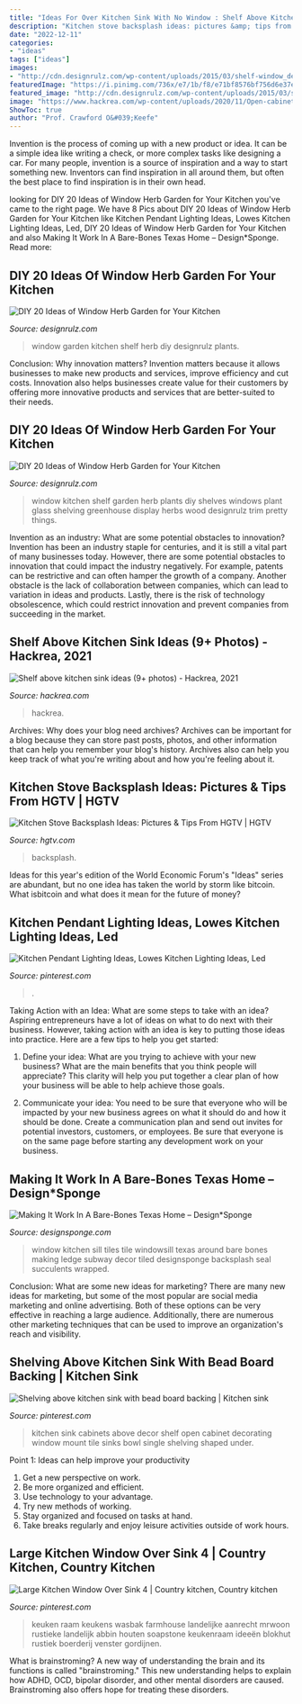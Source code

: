 ```yaml
---
title: "Ideas For Over Kitchen Sink With No Window : Shelf Above Kitchen Sink Ideas (9+ Photos)"
description: "Kitchen stove backsplash ideas: pictures &amp; tips from hgtv"
date: "2022-12-11"
categories:
- "ideas"
tags: ["ideas"]
images:
- "http://cdn.designrulz.com/wp-content/uploads/2015/03/shelf-window_designrulz-5.jpg"
featuredImage: "https://i.pinimg.com/736x/e7/1b/f8/e71bf8576bf756d6e37ec3f9cbcde4a7--open-kitchen-cabinets-bar-cabinets.jpg"
featured_image: "http://cdn.designrulz.com/wp-content/uploads/2015/03/shelf-window_designrulz-5.jpg"
image: "https://www.hackrea.com/wp-content/uploads/2020/11/Open-cabinet-above-kitchen-sink.jpg"
ShowToc: true
author: "Prof. Crawford O&#039;Keefe"
---
```



Invention is the process of coming up with a new product or idea. It can be a simple idea like writing a check, or more complex tasks like designing a car. For many people, invention is a source of inspiration and a way to start something new. Inventors can find inspiration in all around them, but often the best place to find inspiration is in their own head.

	

		
looking for DIY 20 Ideas of Window Herb Garden for Your Kitchen you've came to the right page. We have 8 Pics about DIY 20 Ideas of Window Herb Garden for Your Kitchen like Kitchen Pendant Lighting Ideas, Lowes Kitchen Lighting Ideas, Led, DIY 20 Ideas of Window Herb Garden for Your Kitchen and also Making It Work In A Bare-Bones Texas Home – Design*Sponge. Read more:
		
    
## DIY 20 Ideas Of Window Herb Garden For Your Kitchen

<img loading=lazy src="http://cdn.designrulz.com/wp-content/uploads/2015/03/shelf-window_designrulz-10.jpg" onerror="this.onerror=null;this.src='https://tse1.mm.bing.net/th?id=OIP.uJKBYR_TghnR-gMtHs_oxQHaG3&amp;pid=15.1';" alt="DIY 20 Ideas of Window Herb Garden for Your Kitchen">

_Source: designrulz.com_

>window garden kitchen shelf herb diy designrulz plants. 

	

Conclusion: Why innovation matters?
Invention matters because it allows businesses to make new products and services, improve efficiency and cut costs. Innovation also helps businesses create value for their customers by offering more innovative products and services that are better-suited to their needs.

    
## DIY 20 Ideas Of Window Herb Garden For Your Kitchen

<img loading=lazy src="http://cdn.designrulz.com/wp-content/uploads/2015/03/shelf-window_designrulz-5.jpg" onerror="this.onerror=null;this.src='https://tse2.mm.bing.net/th?id=OIP.CbkWNb_hiQbJron1_ULCJgHaLH&amp;pid=15.1';" alt="DIY 20 Ideas of Window Herb Garden for Your Kitchen">

_Source: designrulz.com_

>window kitchen shelf garden herb plants diy shelves windows plant glass shelving greenhouse display herbs wood designrulz trim pretty things. 

	

Invention as an industry: What are some potential obstacles to innovation?
Invention has been an industry staple for centuries, and it is still a vital part of many businesses today. However, there are some potential obstacles to innovation that could impact the industry negatively. For example, patents can be restrictive and can often hamper the growth of a company. Another obstacle is the lack of collaboration between companies, which can lead to variation in ideas and products. Lastly, there is the risk of technology obsolescence, which could restrict innovation and prevent companies from succeeding in the market.

    
## Shelf Above Kitchen Sink Ideas (9+ Photos) - Hackrea, 2021

<img loading=lazy src="https://www.hackrea.com/wp-content/uploads/2020/11/Open-cabinet-above-kitchen-sink.jpg" onerror="this.onerror=null;this.src='https://tse3.mm.bing.net/th?id=OIP.QUWio1GzG00PW9her_YLVQHaLH&amp;pid=15.1';" alt="Shelf above kitchen sink ideas (9+ photos) - Hackrea, 2021">

_Source: hackrea.com_

>hackrea. 

	

Archives: Why does your blog need archives?
Archives can be important for a blog because they can store past posts, photos, and other information that can help you remember your blog's history. Archives also can help you keep track of what you're writing about and how you're feeling about it.

    
## Kitchen Stove Backsplash Ideas: Pictures &amp; Tips From HGTV | HGTV

<img loading=lazy src="https://hgtvhome.sndimg.com/content/dam/images/hgtv/fullset/2013/9/20/0/kitchen-backsplash-stove_4x3.jpg.rend.hgtvcom.616.462.suffix/1400981081965.jpeg" onerror="this.onerror=null;this.src='https://tse3.mm.bing.net/th?id=OIP.b5h7oBERfhW8FFkIDANSSgHaFj&amp;pid=15.1';" alt="Kitchen Stove Backsplash Ideas: Pictures &amp; Tips From HGTV | HGTV">

_Source: hgtv.com_

>backsplash. 

	

Ideas for this year's edition of the World Economic Forum's "Ideas" series are abundant, but no one idea has taken the world by storm like bitcoin. What isbitcoin and what does it mean for the future of money? 

    
## Kitchen Pendant Lighting Ideas, Lowes Kitchen Lighting Ideas, Led

<img loading=lazy src="https://i.pinimg.com/736x/22/ef/16/22ef16cc9d63399200605a091870723f.jpg" onerror="this.onerror=null;this.src='https://tse3.mm.bing.net/th?id=OIP.FeRz11DK1ksuL0N6HuJrxwAAAA&amp;pid=15.1';" alt="Kitchen Pendant Lighting Ideas, Lowes Kitchen Lighting Ideas, Led">

_Source: pinterest.com_

>. 

	

Taking Action with an Idea: What are some steps to take with an idea?
Aspiring entrepreneurs have a lot of ideas on what to do next with their business. However, taking action with an idea is key to putting those ideas into practice. Here are a few tips to help you get started:
1. Define your idea: What are you trying to achieve with your new business? What are the main benefits that you think people will appreciate? This clarity will help you put together a clear plan of how your business will be able to help achieve those goals.

2. Communicate your idea: You need to be sure that everyone who will be impacted by your new business agrees on what it should do and how it should be done. Create a communication plan and send out invites for potential investors, customers, or employees. Be sure that everyone is on the same page before starting any development work on your business.


    
## Making It Work In A Bare-Bones Texas Home – Design*Sponge

<img loading=lazy src="https://www.designsponge.com/wp-content/uploads/2015/01/DesignSponge_AnnaTovar_06.jpg" onerror="this.onerror=null;this.src='https://tse4.mm.bing.net/th?id=OIP.sdQP540Jbi3SCP_Bl39HuAHaLI&amp;pid=15.1';" alt="Making It Work In A Bare-Bones Texas Home – Design*Sponge">

_Source: designsponge.com_

>window kitchen sill tiles tile windowsill texas around bare bones making ledge subway decor tiled designsponge backsplash seal succulents wrapped. 

	

Conclusion: What are some new ideas for marketing?
There are many new ideas for marketing, but some of the most popular are social media marketing and online advertising. Both of these options can be very effective in reaching a large audience. Additionally, there are numerous other marketing techniques that can be used to improve an organization's reach and visibility.

    
## Shelving Above Kitchen Sink With Bead Board Backing | Kitchen Sink

<img loading=lazy src="https://i.pinimg.com/736x/e7/1b/f8/e71bf8576bf756d6e37ec3f9cbcde4a7--open-kitchen-cabinets-bar-cabinets.jpg" onerror="this.onerror=null;this.src='https://tse1.mm.bing.net/th?id=OIP.woTlBTDHqiypxLqgjc6zeQDhEs&amp;pid=15.1';" alt="Shelving above kitchen sink with bead board backing | Kitchen sink">

_Source: pinterest.com_

>kitchen sink cabinets above decor shelf open cabinet decorating window mount tile sinks bowl single shelving shaped under. 

	

Point 1: Ideas can help improve your productivity
1. Get a new perspective on work.
2. Be more organized and efficient.
3. Use technology to your advantage.
4. Try new methods of working.
5. Stay organized and focused on tasks at hand.
6. Take breaks regularly and enjoy leisure activities outside of work hours.

    
## Large Kitchen Window Over Sink 4 | Country Kitchen, Country Kitchen

<img loading=lazy src="https://i.pinimg.com/originals/d1/4b/7d/d14b7d3826e8d8a9e32ef8cade2d4afc.jpg" onerror="this.onerror=null;this.src='https://tse4.mm.bing.net/th?id=OIP.pCVsdEyKR8Z01HBlrK6k-QHaJ3&amp;pid=15.1';" alt="Large Kitchen Window Over Sink 4 | Country kitchen, Country kitchen">

_Source: pinterest.com_

>keuken raam keukens wasbak farmhouse landelijke aanrecht mrwoon rustieke landelijk abbin houten soapstone keukenraam ideeën blokhut rustiek boerderij venster gordijnen. 

	

What is brainstroming?
A new way of understanding the brain and its functions is called "brainstroming." This new understanding helps to explain how ADHD, OCD, bipolar disorder, and other mental disorders are caused. Brainstroming also offers hope for treating these disorders.

